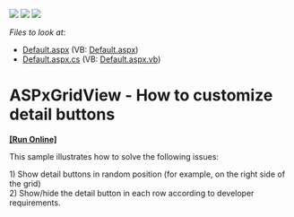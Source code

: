 <!-- default badges list -->
![](https://img.shields.io/endpoint?url=https://codecentral.devexpress.com/api/v1/VersionRange/128533779/13.2.12%2B)
[![](https://img.shields.io/badge/Open_in_DevExpress_Support_Center-FF7200?style=flat-square&logo=DevExpress&logoColor=white)](https://supportcenter.devexpress.com/ticket/details/E1016)
[![](https://img.shields.io/badge/📖_How_to_use_DevExpress_Examples-e9f6fc?style=flat-square)](https://docs.devexpress.com/GeneralInformation/403183)
<!-- default badges end -->
<!-- default file list -->
*Files to look at*:

* [Default.aspx](./CS/Default.aspx) (VB: [Default.aspx](./VB/Default.aspx))
* [Default.aspx.cs](./CS/Default.aspx.cs) (VB: [Default.aspx.vb](./VB/Default.aspx.vb))
<!-- default file list end -->
# ASPxGridView - How to customize detail buttons
<!-- run online -->
**[[Run Online]](https://codecentral.devexpress.com/e1016/)**
<!-- run online end -->


<p>This sample illustrates how to solve the following issues:</p><p>1) Show detail buttons in random position (for example, on the right side of the grid)<br />
2) Show/hide the detail button in each row according to developer requirements.</p>

<br/>


